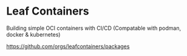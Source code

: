# Leaf Containers 
Building simple OCI containers with CI/CD (Compatable with podman, docker & kubernetes)

https://github.com/orgs/leafcontainers/packages
